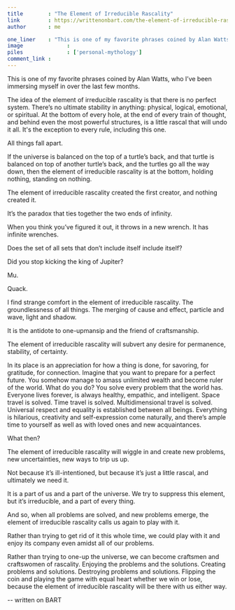 ```yaml
---
title        : "The Element of Irreducible Rascality"
link         : https://writtenonbart.com/the-element-of-irreducible-rascality-54bea38d1a2f
author       : me

one_liner    : "This is one of my favorite phrases coined by Alan Watts"
image			   : 
piles			   : ['personal-mythology']
comment_link : 
---
```


This is one of my favorite phrases coined by Alan Watts, who I’ve been immersing myself in over the last few months.

The idea of the element of irreducible rascality is that there is no perfect system. There’s no ultimate stability in anything: physical, logical, emotional, or spiritual. At the bottom of every hole, at the end of every train of thought, and behind even the most powerful structures, is a little rascal that will undo it all.
It's the exception to every rule, including this one.

All things fall apart.

If the universe is balanced on the top of a turtle’s back, and that turtle is balanced on top of another turtle’s back, and the turtles go all the way down, then the element of irreducible rascality is at the bottom, holding nothing, standing on nothing.

The element of irreducible rascality created the first creator, and nothing created it.

It’s the paradox that ties together the two ends of infinity.

When you think you’ve figured it out, it throws in a new wrench. It has infinite wrenches.

Does the set of all sets that don’t include itself include itself?

Did you stop kicking the king of Jupiter?

Mu.

Quack.

I find strange comfort in the element of irreducible rascality. The groundlessness of all things. The merging of cause and effect, particle and wave, light and shadow.

It is the antidote to one-upmansip and the friend of craftsmanship.

The element of irreducible rascality will subvert any desire for permanence, stability, of certainty.

In its place is an appreciation for how a thing is done, for savoring, for gratitude, for connection.
Imagine that you want to prepare for a perfect future. You somehow manage to amass unlimited wealth and become ruler of the world. What do you do? You solve every problem that the world has. Everyone lives forever, is always healthy, empathic, and intelligent. Space travel is solved. Time travel is solved. Multidimensional travel is solved. Universal respect and equality is established between all beings. Everything is hilarious, creativity and self-expression come naturally, and there’s ample time to yourself as well as with loved ones and new acquaintances.

What then?

The element of irreducible rascality will wiggle in and create new problems, new uncertainties, new ways to trip us up.

Not because it’s ill-intentioned, but because it’s just a little rascal, and ultimately we need it.

It is a part of us and a part of the universe. We try to suppress this element, but it’s irreducible, and a part of every thing.

And so, when all problems are solved, and new problems emerge, the element of irreducible rascality calls us again to play with it.

Rather than trying to get rid of it this whole time, we could play with it and enjoy its company even amidst all of our problems.

Rather than trying to one-up the universe, we can become craftsmen and craftswomen of rascality. Enjoying the problems and the solutions. Creating problems and solutions. Destroying problems and solutions. Flipping the coin and playing the game with equal heart whether we win or lose, because the element of irreducible rascality will be there with us either way.

-- written on BART
